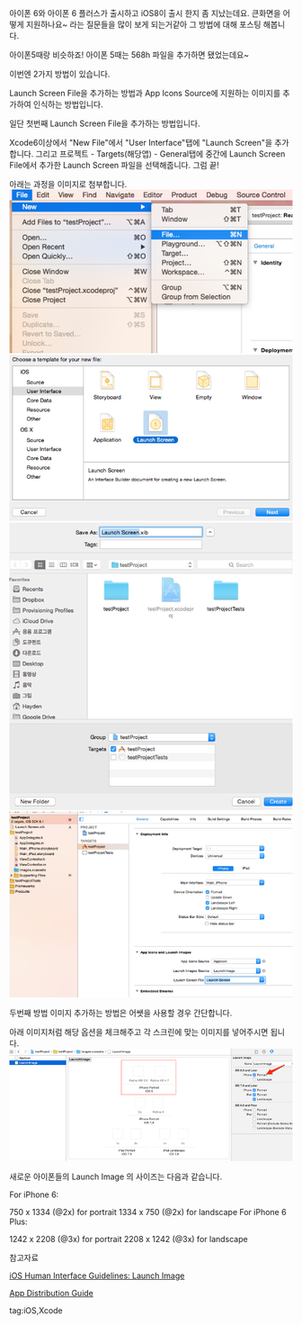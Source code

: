 아이폰 6와 아이폰 6 플러스가 출시하고 iOS8이 출시 한지 좀 지났는데요. 큰화면을 어떻게 지원하나요~ 라는 질문들을 많이 보게 되는거같아 그 방법에 대해 포스팅 해봅니다.



아이폰5때랑 비슷하죠! 아이폰 5때는 568h 파일을 추가하면 됐었는데요~



이번엔 2가지 방법이 있습니다.



Launch Screen File을 추가하는 방법과 App Icons Source에 지원하는 이미지를 추가하여 인식하는 방법입니다.



일단 첫번째 Launch Screen File을 추가하는 방법입니다.



Xcode6이상에서 "New File"에서 "User Interface"탭에 "Launch Screen"을 추가합니다. 그리고 프로젝트 - Targets(해당앱) - General탭에 중간에 Launch Screen File에서 추가한 Launch Screen 파일을 선택해줍니다. 그럼 끝!



아래는 과정을 이미지로 첨부합니다.
![step1](/images/posts/xcode_step_01.png)
![step2](/images/posts/xcode_step_02.png)
![step3](/images/posts/xcode_step_03.png)
![step4](/images/posts/xcode_step_04.png)

두번째 방법 이미지 추가하는 방법은 어쌧을 사용할 경우 간단합니다.

아래 이미지처럼 해당 옵션을 체크해주고 각 스크린에 맞는 이미지를 넣어주시면 됩니다.
![step5](/images/posts/xcode_step_05.png)

새로운 아이폰들의 Launch Image 의 사이즈는 다음과 같습니다.

For iPhone 6:

750 x 1334 (@2x) for portrait
1334 x 750 (@2x) for landscape
For iPhone 6 Plus:

1242 x 2208 (@3x) for portrait
2208 x 1242 (@3x) for landscape




참고자료

[iOS Human Interface Guidelines: Launch Image](https://developer.apple.com/library/ios/documentation/UserExperience/Conceptual/MobileHIG/LaunchImages.html)

[App Distribution Guide](https://developer.apple.com/library/ios/documentation/IDEs/Conceptual/AppDistributionGuide/ConfiguringYourApp/ConfiguringYourApp.html#//apple_ref/doc/uid/TP40012582-CH28-SW4)

tag:iOS,Xcode